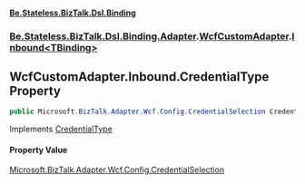 #### [Be.Stateless.BizTalk.Dsl.Binding](README.md 'README')
### [Be.Stateless.BizTalk.Dsl.Binding.Adapter](Be.Stateless.BizTalk.Dsl.Binding.Adapter.md 'Be.Stateless.BizTalk.Dsl.Binding.Adapter').[WcfCustomAdapter](WcfCustomAdapter.md 'Be.Stateless.BizTalk.Dsl.Binding.Adapter.WcfCustomAdapter').[Inbound&lt;TBinding&gt;](WcfCustomAdapter.Inbound_TBinding_.md 'Be.Stateless.BizTalk.Dsl.Binding.Adapter.WcfCustomAdapter.Inbound<TBinding>')

## WcfCustomAdapter.Inbound<TBinding>.CredentialType Property

```csharp
public Microsoft.BizTalk.Adapter.Wcf.Config.CredentialSelection CredentialType { get; set; }
```

Implements [CredentialType](IAdapterConfigInboundCredentials.CredentialType.md 'Be.Stateless.BizTalk.Dsl.Binding.Adapter.IAdapterConfigInboundCredentials.CredentialType')

#### Property Value
[Microsoft.BizTalk.Adapter.Wcf.Config.CredentialSelection](https://docs.microsoft.com/en-us/dotnet/api/Microsoft.BizTalk.Adapter.Wcf.Config.CredentialSelection 'Microsoft.BizTalk.Adapter.Wcf.Config.CredentialSelection')
